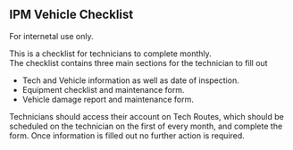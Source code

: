 ## IPM Vehicle Checklist

For internetal use only.

This is a checklist for technicians to complete monthly.<br>
The checklist contains three main sections for the technician to fill out<br>

* Tech and Vehicle information as well as date of inspection.
* Equipment checklist and maintenance form.
* Vehicle damage report and maintenance form.

Technicians should access their account on Tech Routes, which should be scheduled on the technician on the first of every month, and complete the form. Once information is filled out no further action is required. 
